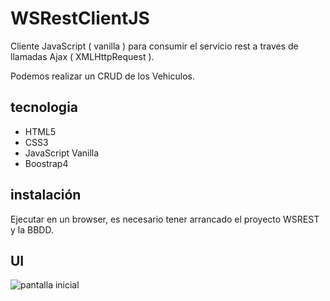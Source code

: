 # WSRestClientJS

Cliente JavaScript ( vanilla ) para consumir el servicio rest a traves de llamadas Ajax ( XMLHttpRequest ).

Podemos realizar un CRUD de los Vehiculos.

## tecnologia

 * HTML5
 * CSS3
 * JavaScript Vanilla
 * Boostrap4

## instalación

Ejecutar en un browser, es necesario tener arrancado el proyecto WSREST y la BBDD.

## UI

![pantalla inicial](https://github.com/ipartek/java_2018_0554/blob/master/dgt/WS_REST_Client_JS/screenshoot.png)
